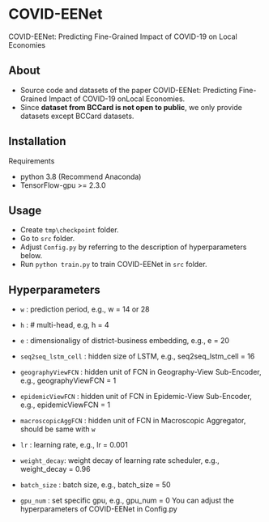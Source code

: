 # COVID-EENet
COVID-EENet: Predicting Fine-Grained Impact of COVID-19 on Local Economies

## About
- Source code and datasets of the paper COVID-EENet: Predicting Fine-Grained Impact of COVID-19 onLocal Economies.
- Since **dataset from BCCard is not open to public**, we only provide datasets except BCCard datasets.

## Installation
Requirements

- python 3.8 (Recommend Anaconda)
- TensorFlow-gpu >= 2.3.0

## Usage
- Create `tmp\checkpoint` folder.
- Go to `src` folder.
- Adjust `Config.py` by referring to the description of hyperparameters below.
- Run `python train.py` to train COVID-EENet in `src` folder.

## Hyperparameters
- `w` : prediction period, e.g., w = 14 or 28


- `h` : # multi-head, e.g, h = 4
- `e` : dimensionaligy of district-business embedding, e.g., e = 20
- `seq2seq_lstm_cell` : hidden size of LSTM, e.g., seq2seq_lstm_cell = 16
- `geographyViewFCN`  : hidden unit of FCN in Geography-View Sub-Encoder, e.g., geographyViewFCN = 1
- `epidemicViewFCN`   : hidden unit of FCN in Epidemic-View Sub-Encoder, e.g., epidemicViewFCN = 1
- `macroscopicAggFCN` : hidden unit of FCN in Macroscopic Aggregator, should be same with `w`


- `lr` : learning rate, e.g., lr = 0.001 
- `weight_decay`: weight decay of learning rate scheduler, e.g., weight_decay = 0.96
- `batch_size` : batch size, e.g., batch_size = 50
- `gpu_num` : set specific gpu, e.g., gpu_num = 0
You can adjust the hyperparameters of COVID-EENet in Config.py


